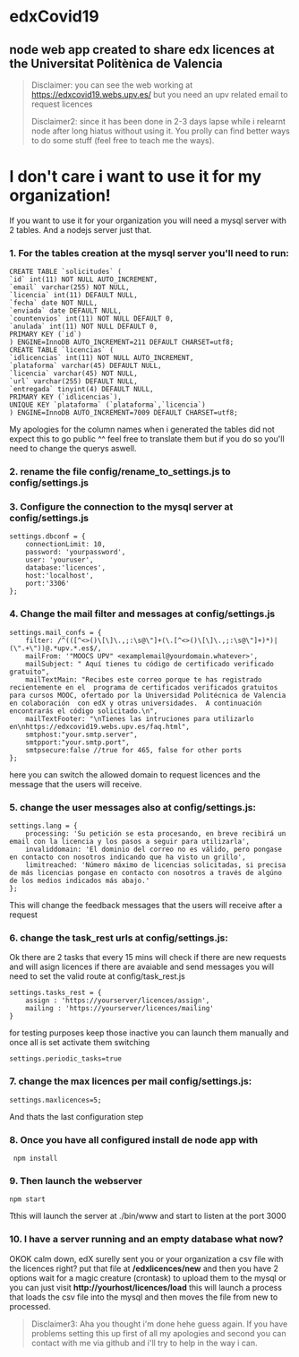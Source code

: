 
# edxCovid19

  

## node web app created to share edx licences at the Universitat Politènica de Valencia

  

> Disclaimer: you can see the web working at
> https://edxcovid19.webs.upv.es/ but you need an upv related email to
> request licences
> 
> 
> 
> Disclaimer2: since it has been done in 2-3 days lapse while i relearnt
> node after long hiatus without using it. You prolly can find better
> ways to do some stuff (feel free to teach me the ways).

  

# I don't care i want to use it for my organization!

  

If you want to use it for your organization you will need a mysql server with 2 tables. And a nodejs server just that.

###  1. For the tables creation at the mysql server you'll need to run:

    CREATE TABLE `solicitudes` (  
    `id` int(11) NOT NULL AUTO_INCREMENT,  
    `email` varchar(255) NOT NULL,  
    `licencia` int(11) DEFAULT NULL,  
    `fecha` date NOT NULL,  
    `enviada` date DEFAULT NULL, 
    `countenvios` int(11) NOT NULL DEFAULT 0,
    `anulada` int(11) NOT NULL DEFAULT 0,
    PRIMARY KEY (`id`)  
    ) ENGINE=InnoDB AUTO_INCREMENT=211 DEFAULT CHARSET=utf8;
    CREATE TABLE `licencias` (  
    `idlicencias` int(11) NOT NULL AUTO_INCREMENT,  
    `plataforma` varchar(45) DEFAULT NULL,  
    `licencia` varchar(45) NOT NULL,  
    `url` varchar(255) DEFAULT NULL,  
    `entregada` tinyint(4) DEFAULT NULL,  
    PRIMARY KEY (`idlicencias`),  
    UNIQUE KEY `plataforma` (`plataforma`,`licencia`)  
    ) ENGINE=InnoDB AUTO_INCREMENT=7009 DEFAULT CHARSET=utf8;

My apologies for the column names when i generated the tables did not expect this to go public ^^ feel free to translate them but if you do so you'll need to change the querys aswell.

###  2. rename the file config/rename_to_settings.js to config/settings.js

###  3. Configure the connection to the mysql server at config/settings.js

    settings.dbconf = {
        connectionLimit: 10,
        password: 'yourpassword',
        user: 'youruser',
        database:'licences',
        host:'localhost',
        port:'3306'
    };



### 4. Change the mail filter and messages at config/settings.js

    settings.mail_confs = {
        filter: /^(([^<>()\[\]\.,;:\s@\"]+(\.[^<>()\[\]\.,;:\s@\"]+)*)|(\".+\"))@.*upv.*.es$/,
        mailFrom: '"MOOCS UPV" <examplemail@yourdomain.whatever>',
        mailSubject: " Aquí tienes tu código de certificado verificado gratuito",
        mailTextMain: "Recibes este correo porque te has registrado recientemente en el  programa de certificados verificados gratuitos para cursos MOOC, ofertado por la Universidad Politécnica de Valencia en colaboración  con edX y otras universidades.  A continuación encontrarás el código solicitado.\n",
        mailTextFooter: "\nTienes las intruciones para utilizarlo en\nhttps://edxcovid19.webs.upv.es/faq.html",
        smtphost:"your.smtp.server",
        smtpport:"your.smtp.port",
        smtpsecure:false //true for 465, false for other ports
    };
    
here you can switch the allowed domain to request licences and the message that the users will receive.

### 5. change the user messages also at config/settings.js:
    settings.lang = {
        processing: 'Su petición se esta procesando, en breve recibirá un email con la licencia y los pasos a seguir para utilizarla',
        invaliddomain: 'El dominio del correo no es válido, pero pongase en contacto con nosotros indicando que ha visto un grillo',
        limitreached: 'Número máximo de licencias solicitadas, si precisa de más licencias pongase en contacto con nosotros a través de algúno de los medios indicados más abajo.'
    };

This will change the feedback messages that the users will receive after a request


### 6. change the task_rest urls at config/settings.js:

Ok there are 2 tasks that every 15 mins will check if there are new requests and will asign licences if there are avaiable and send messages you will need to set the valid route at config/task_rest.js

    settings.tasks_rest = {
        assign : 'https://yourserver/licences/assign',
        mailing : 'https://yourserver/licences/mailing'    
    }

for testing purposes keep those inactive you can launch them manually and once all is set activate them switching
    
    settings.periodic_tasks=true

### 7. change the max licences per mail config/settings.js:
    settings.maxlicences=5;

And thats the last configuration step
 
 ### 8. Once you have all configured install de node app with

     npm install

 ### 9. Then launch the webserver  

    npm start

Tthis will launch the server at ./bin/www and start to listen at the port 3000

### 10. I have a server running and an empty database what now?

OKOK calm down, edX surelly sent you or your organization a csv file with the licences right? put that file at **/edxlicences/new** and then you have 2 options wait for a magic creature (crontask) to upload them to the mysql or you can just visit **http://yourhost/licences/load** this will launch a process that loads the csv file into the mysql and then moves the file from new to processed.
 
 

> Disclaimer3: Aha you thought i'm done hehe guess again. If you have
> problems setting this up first of all my apologies and second you can
> contact with me via github and i'll try to help in the way i can.
